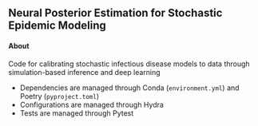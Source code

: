 ## Neural Posterior Estimation for Stochastic Epidemic Modeling

#### About

Code for calibrating stochastic infectious disease models to data through simulation-based inference and deep learning

- Dependencies are managed through Conda (`environment.yml`) and Poetry (`pyproject.toml`)
- Configurations are managed through Hydra
- Tests are managed through Pytest
